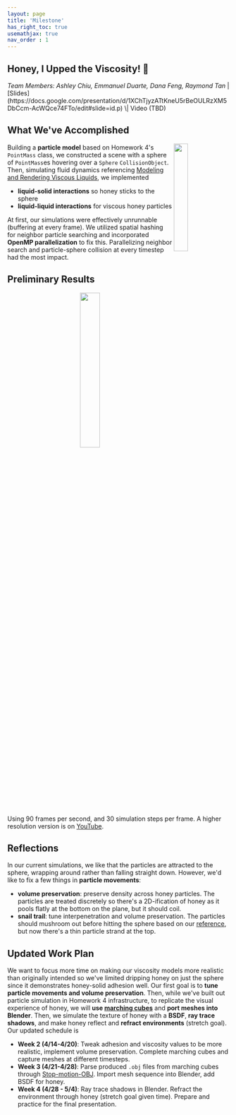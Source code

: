 ```yaml
---
layout: page
title: 'Milestone'
has_right_toc: true
usemathjax: true
nav_order : 1
---
```

<h2><strong>Honey, I Upped the Viscosity! 🍯</strong></h2>
<i>Team Members: Ashley Chiu, Emmanuel Duarte, Dana Feng, Raymond Tan</i> | 
[Slides](https://docs.google.com/presentation/d/1XChTjyzATtKneU5rBeOULRzXM5DbCcm-AcWQce74FTo/edit#slide=id.p) \| Video (TBD)

## What We've Accomplished
<img src="../assets/milestone/adhesion.png" width="25%" align="right" />

Building a **particle model** based on Homework 4's `PointMass` class, we constructed a scene with a sphere of `PointMass`es hovering over a `Sphere` `CollisionObject`. Then, simulating fluid dynamics referencing [Modeling and Rendering Viscous Liquids](https://citeseerx.ist.psu.edu/document?repid=rep1&type=pdf&doi=bdbe45284686a54f3284fdf98759f099e3a95e84), we implemented 
- **liquid-solid interactions** so honey sticks to the sphere
- **liquid-liquid interactions** for viscous honey particles 

At first, our simulations were effectively unrunnable (buffering at every frame). We utilized spatial hashing for neighbor particle searching and incorporated **OpenMP parallelization** to fix this. Parallelizing neighbor search and particle-sphere collision at every timestep had the most impact.

## Preliminary Results
<div align="center">
    <img src="../assets/milestone/milestone.gif" width="30%"/>
</div>

Using 90 frames per second, and 30 simulation steps per frame. A higher resolution version is on [YouTube](https://www.youtube.com/watch?v=bTU5N-Q4zXk).

## Reflections
In our current simulations, we like that the particles are attracted to the sphere, wrapping around rather than falling straight down. However, we'd like to fix a few things in **particle movements**:
- **volume preservation**: preserve density across honey particles. The particles are treated discretely so there's a 2D-ification of honey as it pools flatly at the bottom on the plane, but it should coil.
- **snail trail**: tune interpenetration and volume preservation. The particles should mushroom out before hitting the sphere based on our [reference](/assets/proposal/honey_on_sphere.png), but now there's a thin particle strand at the top.

## Updated Work Plan
We want to focus more time on making our viscosity models more realistic than originally intended so we've limited dripping honey on just the sphere since it demonstrates honey-solid adhesion well. Our first goal is to **tune particle movements and volume preservation**. Then, while we've built out particle simulation in Homework 4 infrastructure, to replicate the visual experience of honey, we will **use [marching cubes](https://www.cs.toronto.edu/~jacobson/seminar/lorenson-and-cline-1987.pdf)** and **port meshes into Blender**. Then, we simulate the texture of honey with a **BSDF**, **ray trace shadows**, and make honey reflect and **refract environments** (stretch goal). Our updated schedule is
- **Week 2 (4/14-4/20)**: Tweak adhesion and viscosity values to be more realistic, implement volume preservation. Complete marching cubes and capture meshes at different timesteps. 
- **Week 3 (4/21-4/28)**: Parse produced `.obj` files from marching cubes through [Stop-motion-OBJ](https://github.com/neverhood311/Stop-motion-OBJ). Import mesh sequence into Blender, add BSDF for honey.
- **Week 4 (4/28 - 5/4)**: Ray trace shadows in Blender. Refract the environment through honey (stretch goal given time). Prepare and practice for the final presentation.